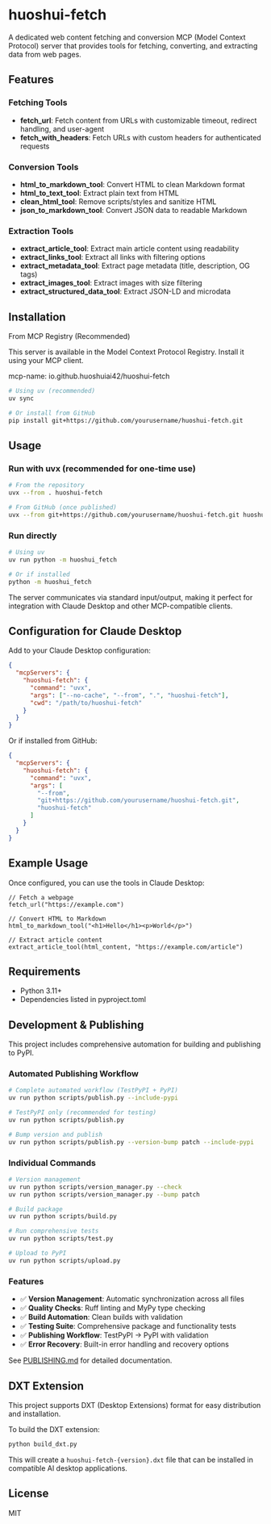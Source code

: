 # huoshui-fetch

A dedicated web content fetching and conversion MCP (Model Context Protocol) server that provides tools for fetching, converting, and extracting data from web pages.

## Features

### Fetching Tools

- **fetch_url**: Fetch content from URLs with customizable timeout, redirect handling, and user-agent
- **fetch_with_headers**: Fetch URLs with custom headers for authenticated requests

### Conversion Tools

- **html_to_markdown_tool**: Convert HTML to clean Markdown format
- **html_to_text_tool**: Extract plain text from HTML
- **clean_html_tool**: Remove scripts/styles and sanitize HTML
- **json_to_markdown_tool**: Convert JSON data to readable Markdown

### Extraction Tools

- **extract_article_tool**: Extract main article content using readability
- **extract_links_tool**: Extract all links with filtering options
- **extract_metadata_tool**: Extract page metadata (title, description, OG tags)
- **extract_images_tool**: Extract images with size filtering
- **extract_structured_data_tool**: Extract JSON-LD and microdata

## Installation

From MCP Registry (Recommended)

This server is available in the Model Context Protocol Registry. Install it using your MCP client.

mcp-name: io.github.huoshuiai42/huoshui-fetch

```bash
# Using uv (recommended)
uv sync

# Or install from GitHub
pip install git+https://github.com/yourusername/huoshui-fetch.git
```

## Usage

### Run with uvx (recommended for one-time use)

```bash
# From the repository
uvx --from . huoshui-fetch

# From GitHub (once published)
uvx --from git+https://github.com/yourusername/huoshui-fetch.git huoshui-fetch
```

### Run directly

```bash
# Using uv
uv run python -m huoshui_fetch

# Or if installed
python -m huoshui_fetch
```

The server communicates via standard input/output, making it perfect for integration with Claude Desktop and other MCP-compatible clients.

## Configuration for Claude Desktop

Add to your Claude Desktop configuration:

```json
{
  "mcpServers": {
    "huoshui-fetch": {
      "command": "uvx",
      "args": ["--no-cache", "--from", ".", "huoshui-fetch"],
      "cwd": "/path/to/huoshui-fetch"
    }
  }
}
```

Or if installed from GitHub:

```json
{
  "mcpServers": {
    "huoshui-fetch": {
      "command": "uvx",
      "args": [
        "--from",
        "git+https://github.com/yourusername/huoshui-fetch.git",
        "huoshui-fetch"
      ]
    }
  }
}
```

## Example Usage

Once configured, you can use the tools in Claude Desktop:

```
// Fetch a webpage
fetch_url("https://example.com")

// Convert HTML to Markdown
html_to_markdown_tool("<h1>Hello</h1><p>World</p>")

// Extract article content
extract_article_tool(html_content, "https://example.com/article")
```

## Requirements

- Python 3.11+
- Dependencies listed in pyproject.toml

## Development & Publishing

This project includes comprehensive automation for building and publishing to PyPI.

### Automated Publishing Workflow

```bash
# Complete automated workflow (TestPyPI + PyPI)
uv run python scripts/publish.py --include-pypi

# TestPyPI only (recommended for testing)
uv run python scripts/publish.py

# Bump version and publish
uv run python scripts/publish.py --version-bump patch --include-pypi
```

### Individual Commands

```bash
# Version management
uv run python scripts/version_manager.py --check
uv run python scripts/version_manager.py --bump patch

# Build package
uv run python scripts/build.py

# Run comprehensive tests
uv run python scripts/test.py

# Upload to PyPI
uv run python scripts/upload.py
```

### Features

- ✅ **Version Management**: Automatic synchronization across all files
- ✅ **Quality Checks**: Ruff linting and MyPy type checking
- ✅ **Build Automation**: Clean builds with validation
- ✅ **Testing Suite**: Comprehensive package and functionality tests
- ✅ **Publishing Workflow**: TestPyPI → PyPI with validation
- ✅ **Error Recovery**: Built-in error handling and recovery options

See [PUBLISHING.md](PUBLISHING.md) for detailed documentation.

## DXT Extension

This project supports DXT (Desktop Extensions) format for easy distribution and installation.

To build the DXT extension:

```bash
python build_dxt.py
```

This will create a `huoshui-fetch-{version}.dxt` file that can be installed in compatible AI desktop applications.

## License

MIT
